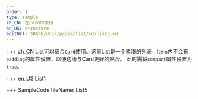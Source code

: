 ```yaml
--- 
order: 1
type: sample
zh_CN: 在Card中使用
en_US: Structure
editUrl: $BASE/docs/pages/list/md/list5.md
---
```


+++ zh_CN
List可以结合<Code>Card</Code>使用。这里List是一个紧凑的列表，Item内不会有<Code>padding</Code>的属性设置，以便边缘与Card更好的贴合。
此时需将<Code>compact</Code>属性设置为<Code>true</Code>。

+++ en_US
List1

+++ SampleCode
fileName: List5
